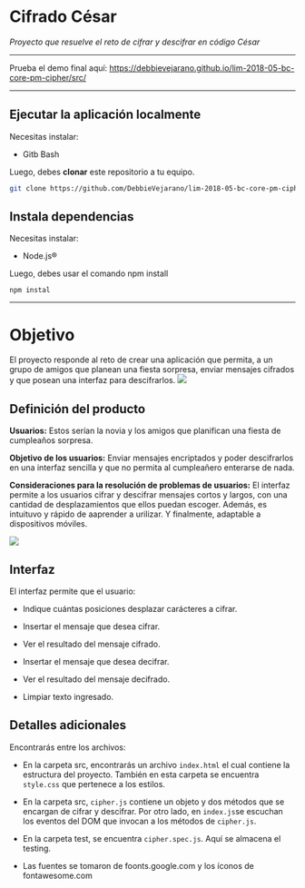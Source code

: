 # Cifrado César 
_Proyecto que resuelve el reto de cifrar y descifrar en código César_

***
Prueba el demo final aquí: https://debbievejarano.github.io/lim-2018-05-bc-core-pm-cipher/src/

***
## Ejecutar la aplicación localmente

Necesitas instalar:
* Gitb Bash

Luego, debes **clonar** este repositorio a tu equipo.
```bash
git clone https://github.com/DebbieVejarano/lim-2018-05-bc-core-pm-cipher.git
```

## Instala dependencias
Necesitas instalar:
* Node.js®

Luego, debes usar el comando npm install 
```
npm instal
```

***
# Objetivo
El proyecto responde al reto de crear una aplicación que permita, a un grupo de amigos que planean una fiesta sorpresa, enviar mensajes cifrados y que posean una interfaz para descifrarlos.
![](https://subefotos.com/ver/?eb6a5352fc51d649b95f70c5a48a1bb6o.png#codigos) 

## Definición del producto

**Usuarios:** Estos serían la novia y los amigos que planifican una fiesta de cumpleaños sorpresa.

**Objetivo de los usuarios:** Enviar mensajes encriptados y poder descifrarlos en una interfaz sencilla y que no permita al cumpleañero enterarse de nada.

**Consideraciones para la resolución de problemas de usuarios:** El interfaz permite a los usuarios cifrar y descifrar mensajes cortos y largos, con una cantidad de desplazamientos que ellos puedan escoger. Además, es intuituvo y rápido de aaprender a urilizar. Y finalmente, adaptable a dispositivos móviles.

![](https://subefotos.com/ver/?1c9ae6057d7c2f95ba26068aba7e06eco.png#codigos)

## Interfaz
El interfaz permite que el usuario:

* Indique cuántas posiciones desplazar carácteres a cifrar.

* Insertar el mensaje que desea cifrar.

* Ver el resultado del mensaje cifrado.

* Insertar el mensaje que desea decifrar.

* Ver el resultado del mensaje decifrado.

* Limpiar texto ingresado.

## Detalles adicionales
Encontrarás entre los archivos:

* En la carpeta src, encontrarás un archivo `index.html` el cual contiene la estructura del proyecto. También en esta carpeta se encuentra `style.css` que pertenece a los estilos.
* En la carpeta src, `cipher.js` contiene un objeto y dos métodos que se encargan de cifrar y descifrar. Por otro lado, en `index.js`se escuchan los eventos del DOM que invocan a los métodos de `cipher.js`.

* En la carpeta test, se encuentra `cipher.spec.js`. Aquí se almacena el testing.

* Las fuentes se tomaron de foonts.google.com y los íconos de fontawesome.com


